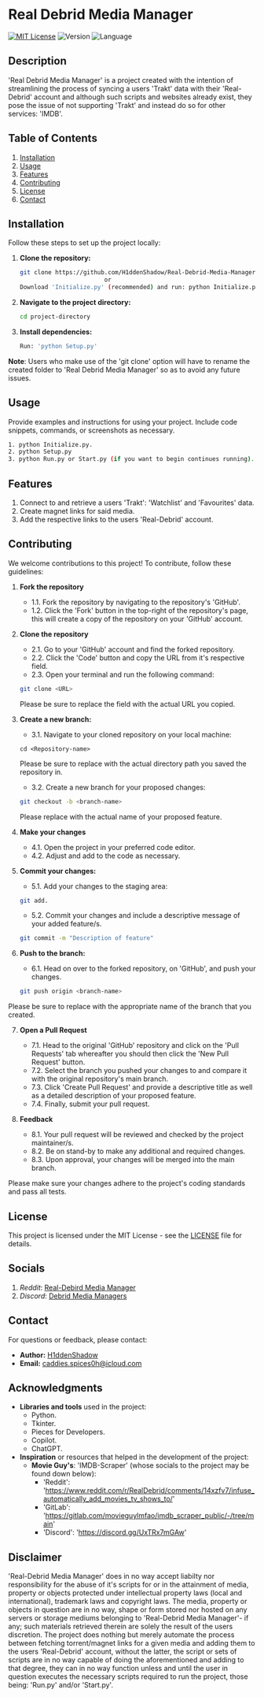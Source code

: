 # Real Debrid Media Manager
[![MIT License](https://img.shields.io/badge/license-MIT-green)](LICENSE) ![Version](https://img.shields.io/badge/version-1.0-blue) ![Language](https://img.shields.io/badge/language-Python-blue)
## Description

'Real Debrid Media Manager' is a project created with the intention of streamlining the process of syncing a users 'Trakt' data with their 'Real-Debrid' account and although such scripts and websites already exist, they pose the issue of not supporting 'Trakt' and instead do so for other services: 'IMDB'. 
## Table of Contents

1. [Installation](#installation)
2. [Usage](#usage)
3. [Features](#features)
4. [Contributing](#contributing)
5. [License](#license)
6. [Contact](#contact)
## Installation

Follow these steps to set up the project locally:

1. **Clone the repository:**

    ```bash
    git clone https://github.com/H1ddenShadow/Real-Debrid-Media-Manager.git
                            or
    Download 'Initialize.py' (recommended) and run: python Initialize.py.
     ```

2. **Navigate to the project directory:**

    ```bash
    cd project-directory
    ```

3. **Install dependencies:**

    ```bash
    Run: 'python Setup.py'
    ```
**Note**: Users who make use of the 'git clone' option will have to rename the created folder to 'Real Debrid Media Manager' so as to avoid any future issues.

## Usage

Provide examples and instructions for using your project. Include code snippets, commands, or screenshots as necessary.

```bash
1. python Initialize.py.
2. python Setup.py
3. python Run.py or Start.py (if you want to begin continues running).
```
## Features

1. Connect to and retrieve a users 'Trakt': 'Watchlist' and 'Favourites' data.
2. Create magnet links for said media.
3. Add the respective links to the users 'Real-Debrid' account.

## Contributing

We welcome contributions to this project! To contribute, follow these guidelines:

1. **Fork the repository**
   * 1.1. Fork the repository by navigating to the repository's 'GitHub'.
   * 1.2. Click the 'Fork' button in the top-right of the repository's page, this will create a copy of the repository on your 'GitHub' account.
2. **Clone the repository**
   * 2.1. Go to your 'GitHub' account and find the forked repository.
   * 2.2. Click the 'Code' button and copy the URL from it's respective field.
   * 2.3. Open your terminal and run the following command:

   ```bash
   git clone <URL>
   ```
   Please be sure to replace the **<URL>** field with the actual URL you copied.
3. **Create a new branch:**
   * 3.1. Navigate to your cloned repository on your local machine:
   
   ```
   cd <Repository-name>
   ```
   Please be sure to replace **<Repository-name>** with the actual directory path you saved the repository in.
   * 3.2. Create a new branch for your proposed changes:
   
    ```bash
    git checkout -b <branch-name>
    ```
    Please replace **<branch-name>** with the actual name of your proposed feature.

4. **Make your changes**
   * 4.1. Open the project in your preferred code editor.
   * 4.2. Adjust and add to the code as necessary.
5. **Commit your changes:**
   * 5.1. Add your changes to the staging area:
    ```bash
    git add.
    ```
   * 5.2. Commit your changes and include a descriptive message of your added feature/s.
    ```bash
    git commit -m "Description of feature"
    ```

6. **Push to the branch:**
   * 6.1. Head on over to the forked repository, on 'GitHub', and push your changes.
    ```bash
    git push origin <branch-name>
    ```
Please be sure to replace **<branch-name>** with the appropriate name of the branch that you created.

7. **Open a Pull Request**
   * 7.1. Head to the original 'GitHub' repository and click on the 'Pull Requests' tab whereafter you should then click the 'New Pull Request' button.
   * 7.2. Select the branch you pushed your changes to and compare it with the original repository's main branch.
   * 7.3. Click 'Create Pull Request' and provide a descriptive title as well as a detailed description of your proposed feature.
   * 7.4. Finally, submit your pull request.

8. **Feedback**
   * 8.1. Your pull request will be reviewed and checked by the project maintainer/s.
   * 8.2. Be on stand-by to make any additional and required changes.
   * 8.3. Upon approval, your changes will be merged into the main branch.
    
Please make sure your changes adhere to the project's coding standards and pass all tests.

## License

This project is licensed under the MIT License - see the [LICENSE](https://github.com/H1ddenShadow/Real-Debrid-Media-Manager/blob/main/LICENSE) file for details.

## Socials
1. *Reddit*: [Real-Debird Media Manager](https://www.reddit.com/RDMediaManager)
2. *Discord*: [Debrid Media Managers](https://discord.gg/z3gcHgRR)

## Contact

For questions or feedback, please contact:

- **Author:** [H1ddenShadow](https://github.com/H1ddenShadow)
- **Email:** caddies.spices0h@icloud.com

## Acknowledgments

- **Libraries and tools** used in the project:
  * Python.
  * Tkinter.
  * Pieces for Developers.
  * Copilot.
  * ChatGPT.
- **Inspiration** or resources that helped in the development of the project:
  * **Movie Guy's**: 'IMDB-Scraper' (whose socials to the project may be found down below):
    * 'Reddit': 'https://www.reddit.com/r/RealDebrid/comments/14xzfv7/infuse_automatically_add_movies_tv_shows_to/'
    * 'GitLab': 'https://gitlab.com/movieguylmfao/imdb_scraper_public/-/tree/main'
    * 'Discord': 'https://discord.gg/UxTRx7mGAw'

## Disclaimer
'Real-Debrid Media Manager' does in no way accept liabilty nor responsibility for the abuse of it's scripts for or in the attainment of media, property or objects protected under intellectual property laws (local and international), trademark laws and copyright laws. The media, property or objects in question are in no way, shape or form stored nor hosted on any servers or storage mediums belonging to 'Real-Debrid Media Manager'- if any; such materials retrieved therein are solely the result of the users discretion. The project does nothing but merely automate the process between fetching torrent/magnet links for a given media and adding them to the users 'Real-Debrid' account, without the latter, the script or sets of scripts are in no way capable of doing the aforementioned and adding to that degree, they can in no way function unless and until the user in question executes the necessary scripts required to run the project, those being: 'Run.py' and/or 'Start.py'.
